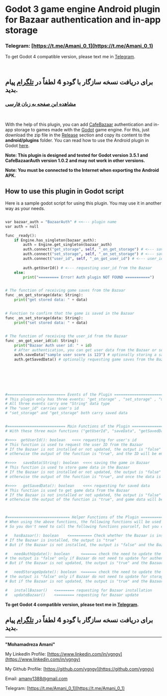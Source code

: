 # Godot 3 game engine Android plugin for Bazaar authentication and in-app storage

### Telegram: [https://t.me/Amani_0_1](https://t.me/Amani_0_1)

To get Godot 4 compatible version, please text me in [Telegram](https://t.me/Amani_0_1).

<br>

## برای دریافت نسخه سازگار با گودو 4 لطفاً در [تلگرام](https://t.me/Amani_0_1) پیام بدید.

### [مشاهده این صفحه به زبان فارسی](README.md)


<br>

With the help of this plugin, you can add [CafeBazaar](https://cafebazaar.ir) authentication and in-app storage to games made with the [Godot](https://godotengine.org) game engine. For this, just download the zip file in the [Release](https://github.com/ygngy/godot-bazaar-auth/releases) section and copy its content to the **android/plugins** folder. You can read how to use the Android plugin in Godot [here](https://docs.godotengine.org/en/stable/tutorials/plugins/android/android_plugin.html#loading-and-using-an-android-plugin).


**Note: This plugin is designed and tested for Godot version 3.5.1 and CafeBazaarAuth version 1.0.2 and may not work in other versions.**

 
**Note: You must be connected to the Internet when exporting the Android APK.**
<br>

## How to use this plugin in Godot script

Here is a sample godot script for using this plugin. You may use it in another way as your needs.

```python

var bazaar_auth = "BazaarAuth" # <<--- plugin name
var auth = null

func _ready():
	if Engine.has_singleton(bazaar_auth):
		auth = Engine.get_singleton(bazaar_auth)
		auth.connect("get_storage", self, "_on_get_storage") # <--- save receiver event
		auth.connect("set_storage", self, "_on_set_storage") # <--- save confirmation event
		auth.connect("user_id", self, "_on_got_user_id") # <--- user_id receiver event
		
		auth.getUserId() # <--- requesting user_id from the Bazaar
	else:
		print("========= Error! Auth plugin NOT FOUND ===========")


# The function of receiving game saves from the Bazaar
func _on_get_storage(data: String):
	print("get stored data: " + data)
	

# Function to confirm that the game is saved in the Bazaar
func _on_set_storage(data: String):
	print("set stored data: " + data)
	

# The function of receiving the user_id from the Bazaar
func _on_got_user_id(id: String):
	print("Bazaar Auth user id: " + id)
	# After authentication, you can get user data from the Bazaar or set user data in the Bazaar
	auth.saveData("sample user score is 123") # optionally storing a sample data in the Bazaar
	auth.getSavedData() # optionally requesting game saves from the Bazaar







#========================== Events of the Plugin ========================================
# This plugin only has three events: "get_storage" , "set_storage" , "user_id"
# All three events carry one "String" data type
# The "user_id" carries user's id 
# "set_storage" and "get_storage" both carry saved data


#========================== Main Functions of the Plugin ======================================
# With these three main functions ("getUserId", "saveData", "getSavedData"), you can use all features of this plugin.

#>>>>  getUserId(): boolean   <<<< requesting for user's id
# This function is used to request the user ID from the Bazaar
# If the Bazaar is not installed or not updated, the output is "false" and the Bazaar installation dialog will be displayed to the user
# otherwise the output of the function is "true", and the ID will be emitted through the "user_id" event.

#>>>>   saveData(String): boolean  <<<< saving the game in Bazaar
# This function is used to store game data in the Bazaar
# If the Bazaar is not installed or not updated, the output is "false" and the Bazaar installation dialog will be displayed to the user
# otherwise the output of the function is "true", and once the data is saved the game data will be emitted through the "set_storage" event.

#>>>>   getSavedData(): boolean    <<<< requesting for saved data
# This function is used to get game data from the Bazaar
# If the Bazaar is not installed or not updated, the output is "false" and the Bazaar installation dialog will be displayed to the user
# otherwise the output of the function is "true", and game data will be emitted through the "get_storage" event.



#============================ Helper Functions of the Plugin ==========================================
# When using the above functions, the following functions will be used automatically
# So you don't need to call the following functions yourself, but you can use them if needed

#   hasBazaar(): boolean    <========== Check whether the Bazaar is installed
# If the Bazaar is installed, the output is "true"
# But if the Bazaar is not installed, the output is "false" and the Bazaar installation dialog will be displayed to the user

#   needAuthUpdate(): boolean     <====== check the need to update the Bazaar for authentication
# the output is "false" only if Bazaar do not need to update for authentication
# But if the Bazaar is not updated, the output is "true" and the Bazaar update dialog will be displayed to the user

#   needStorageUpdate(): boolean  <====== check the need to update the Bazaar for storage
# the output is "false" only if Bazaar do not need to update for storage
# But if the Bazaar is not updated, the output is "true" and the Bazaar update dialog will be displayed to the user

#   installBazaar()   <======== requesting for Bazaar installation 
#   updateBazaar()    <======== requesting for Bazaar update 


```

**To get Godot 4 compatible version, please text me in [Telegram](https://t.me/Amani_0_1).**

## برای دریافت نسخه سازگار با گودو 4 لطفاً در [تلگرام](https://t.me/Amani_0_1) پیام بدید.

---------------------------------------------------------------------------


**"Mohamadreza Amani"**  

My LinkedIn Profile: [https://www.linkedin.com/in/ygngy](https://www.linkedin.com/in/ygngy)

My Github Profile: [https://github.com/ygngy](https://github.com/ygngy)  

Email:  [amany1388@gmail.com](mailto:amany1388@gmail.com)

Telegram: [https://t.me/Amani_0_1](https://t.me/Amani_0_1)